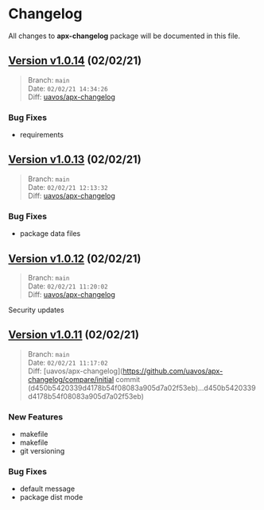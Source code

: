 # Changelog

All changes to **apx-changelog** package will be documented in this file.

## [Version v1.0.14](https://github.com/uavos/apx-changelog/releases/tag/release-1.0.14) (02/02/21)

> Branch: `main`\
> Date: `02/02/21 14:34:26`\
> Diff: [uavos/apx-changelog](https://github.com/uavos/apx-changelog/compare/changelog...2c91c5118b79826143f48c23a887304b12d91add)

### Bug Fixes
* requirements

## [Version v1.0.13](https://github.com/uavos/apx-changelog/releases/tag/release-1.0.13) (02/02/21)

> Branch: `main`\
> Date: `02/02/21 12:13:32`\
> Diff: [uavos/apx-changelog](https://github.com/uavos/apx-changelog/compare/changelog...ef4a997134fcfab7810205fc898b02eed2c2ed06)

### Bug Fixes
* package data files

## [Version v1.0.12](https://github.com/uavos/apx-changelog/releases/tag/release-1.0.12) (02/02/21)

> Branch: `main`\
> Date: `02/02/21 11:20:02`\
> Diff: [uavos/apx-changelog](https://github.com/uavos/apx-changelog/compare/changelog...8dc6840bbabaa067bda1296eb591ef235556bfc7)

Security updates

## [Version v1.0.11](https://github.com/uavos/apx-changelog/releases/tag/release-1.0.11) (02/02/21)

> Branch: `main`\
> Date: `02/02/21 11:17:02`\
> Diff: [uavos/apx-changelog](https://github.com/uavos/apx-changelog/compare/initial commit (d450b5420339d4178b54f08083a905d7a02f53eb)...d450b5420339d4178b54f08083a905d7a02f53eb)

### New Features
* makefile
* makefile
* git versioning

### Bug Fixes
* default message
* package dist mode

